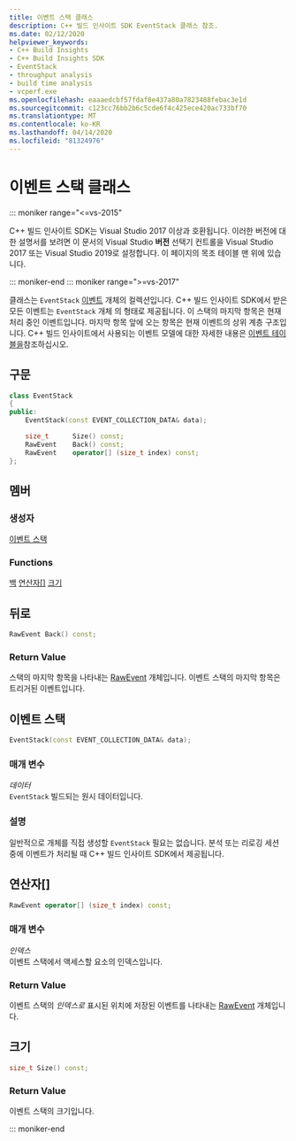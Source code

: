 ```yaml
---
title: 이벤트 스택 클래스
description: C++ 빌드 인사이트 SDK EventStack 클래스 참조.
ms.date: 02/12/2020
helpviewer_keywords:
- C++ Build Insights
- C++ Build Insights SDK
- EventStack
- throughput analysis
- build time analysis
- vcperf.exe
ms.openlocfilehash: eaaaedcbf57fdaf8e437a80a7823488febac3e1d
ms.sourcegitcommit: c123cc76bb2b6c5cde6f4c425ece420ac733bf70
ms.translationtype: MT
ms.contentlocale: ko-KR
ms.lasthandoff: 04/14/2020
ms.locfileid: "81324976"
---
```

# <a name="eventstack-class"></a>이벤트 스택 클래스

::: moniker range="<=vs-2015"

C++ 빌드 인사이트 SDK는 Visual Studio 2017 이상과 호환됩니다. 이러한 버전에 대한 설명서를 보려면 이 문서의 Visual Studio **버전** 선택기 컨트롤을 Visual Studio 2017 또는 Visual Studio 2019로 설정합니다. 이 페이지의 목조 테이블 맨 위에 있습니다.

::: moniker-end
::: moniker range=">=vs-2017"

클래스는 `EventStack` [이벤트](event.md) 개체의 컬렉션입니다. C++ 빌드 인사이트 SDK에서 받은 모든 이벤트는 `EventStack` 개체 의 형태로 제공됩니다. 이 스택의 마지막 항목은 현재 처리 중인 이벤트입니다. 마지막 항목 앞에 오는 항목은 현재 이벤트의 상위 계층 구조입니다. C++ 빌드 인사이트에서 사용되는 이벤트 모델에 대한 자세한 내용은 [이벤트 테이블을](../event-table.md)참조하십시오.

## <a name="syntax"></a>구문

```cpp
class EventStack
{
public:
    EventStack(const EVENT_COLLECTION_DATA& data);

    size_t      Size() const;
    RawEvent    Back() const;
    RawEvent    operator[] (size_t index) const;
};
```

## <a name="members"></a>멤버

### <a name="constructors"></a>생성자

[이벤트 스택](#event-stack)

### <a name="functions"></a>Functions

[백](#back)
[연산자[]](#subscript-operator)
[크기](#size)

## <a name="back"></a><a name="back"></a>뒤로

```cpp
RawEvent Back() const;
```

### <a name="return-value"></a>Return Value

스택의 마지막 항목을 나타내는 [RawEvent](raw-event.md) 개체입니다. 이벤트 스택의 마지막 항목은 트리거된 이벤트입니다.

## <a name="eventstack"></a><a name="event-stack"></a>이벤트 스택

```cpp
EventStack(const EVENT_COLLECTION_DATA& data);
```

### <a name="parameters"></a>매개 변수

*데이터*\
`EventStack` 빌드되는 원시 데이터입니다.

### <a name="remarks"></a>설명

일반적으로 개체를 직접 생성할 `EventStack` 필요는 없습니다. 분석 또는 리로깅 세션 중에 이벤트가 처리될 때 C++ 빌드 인사이트 SDK에서 제공됩니다.

## <a name="operator"></a><a name="subscript-operator"></a>연산자[]

```cpp
RawEvent operator[] (size_t index) const;
```

### <a name="parameters"></a>매개 변수

*인덱스*\
이벤트 스택에서 액세스할 요소의 인덱스입니다.

### <a name="return-value"></a>Return Value

이벤트 스택의 *인덱스로* 표시된 위치에 저장된 이벤트를 나타내는 [RawEvent](raw-event.md) 개체입니다.

## <a name="size"></a><a name="size"></a> 크기

```cpp
size_t Size() const;
```

### <a name="return-value"></a>Return Value

이벤트 스택의 크기입니다.

::: moniker-end
